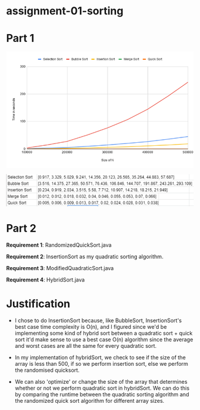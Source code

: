 # assignment-01-sorting

# Part 1
![Chart of runtimes](chart.png)

![Data from running Test.java](data.png)

# Part 2

**Requirement 1**: RandomizedQuickSort.java

**Requirement 2**: InsertionSort as my quadratic sorting algorithm.

**Requirement 3**: ModifiedQuadraticSort.java

**Requirement 4**: HybridSort.java

# Justification

- I chose to do InsertionSort because, like BubbleSort, InsertionSort's best case time complexity is
O(n), and I figured since we'd be implementing some kind of hybrid sort between a quadratic sort + quick sort
it'd make sense to use a best case O(n) algorithm since the average and worst cases are all the same for every
quadratic sort.

- In my implementation of hybridSort, we check to see if the size of the array is less than 500, if so we perform insertion sort, else we perform the randomised quicksort.

- We can also 'optimize' or change the size of the array that determines whether or not we perform quadratic sort in hybridSort. We can do this by comparing the runtime between the quadratic sorting algorithm and the randomized quick sort algorithm for different array sizes.  